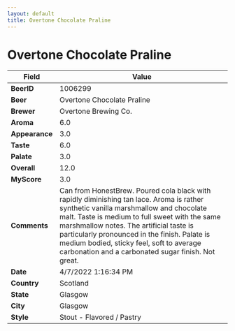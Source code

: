 ```yaml
---
layout: default
title: Overtone Chocolate Praline
---
```


# Overtone Chocolate Praline

| Field         | Value     |
|---------------|-----------|
| **BeerID** | 1006299 |
| **Beer** | Overtone Chocolate Praline |
| **Brewer** | Overtone Brewing Co. |
| **Aroma** | 6.0 |
| **Appearance** | 3.0 |
| **Taste** | 6.0 |
| **Palate** | 3.0 |
| **Overall** | 12.0 |
| **MyScore** | 3.0 |
| **Comments** | Can from HonestBrew. Poured cola black with rapidly diminishing tan lace. Aroma is rather synthetic vanilla marshmallow and chocolate malt. Taste is medium to full sweet with the same marshmallow notes. The artificial taste is particularly pronounced in the finish. Palate is medium bodied, sticky feel, soft to average carbonation and a carbonated sugar finish. Not great. |
| **Date** | 4/7/2022 1:16:34 PM |
| **Country** | Scotland |
| **State** | Glasgow |
| **City** | Glasgow |
| **Style** | Stout - Flavored / Pastry |
